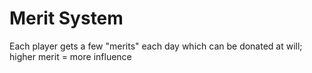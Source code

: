 # Merit System

Each player gets a few "merits" each day which can be donated at will; higher merit = more influence